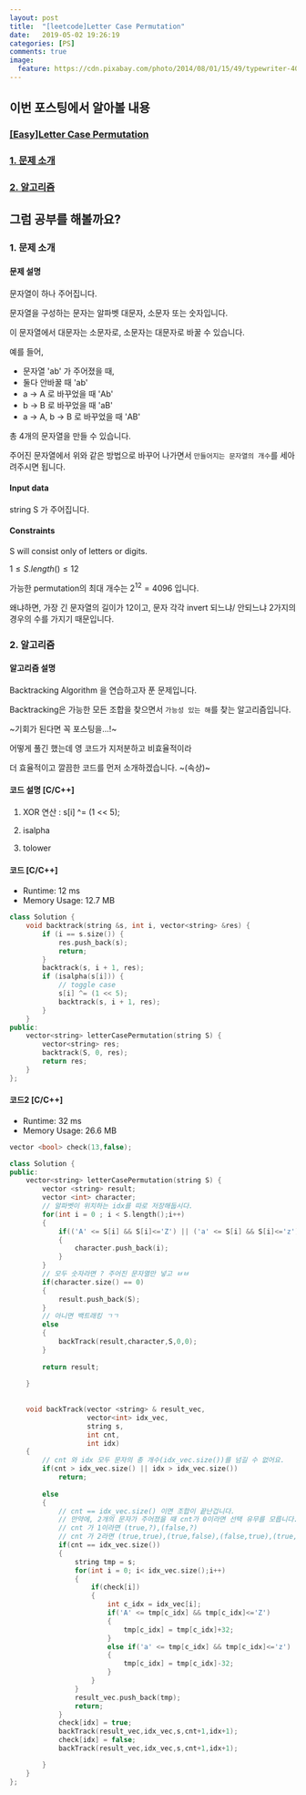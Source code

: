 ```yaml
---
layout: post
title:  "[leetcode]Letter Case Permutation"
date:   2019-05-02 19:26:19
categories: [PS]
comments: true
image:
  feature: https://cdn.pixabay.com/photo/2014/08/01/15/49/typewriter-407695_1280.jpg
---
```


## **이번 포스팅에서 알아볼 내용**
### [[Easy]Letter Case Permutation](https://bit.ly/2TtLl0H)
<!--more-->
### [1. 문제 소개](#1.-문제-소개)

### [2. 알고리즘](#2.-알고리즘)

## **그럼 공부를 해볼까요?**

### 1. 문제 소개

#### 문제 설명
문자열이 하나 주어집니다. 

문자열을 구성하는 문자는 알파벳 대문자, 소문자 또는 숫자입니다. 

이 문자열에서 대문자는 소문자로, 소문자는 대문자로 바꿀 수 있습니다. 

예를 들어, 

- 문자열 'ab' 가 주어졌을 때,
- 둘다 안바꿀 때 'ab'
- a -> A 로 바꾸었을 때 'Ab'
- b -> B 로 바꾸었을 때 'aB'
- a -> A, b -> B 로 바꾸었을 때 'AB'

총 4개의 문자열을 만들 수 있습니다. 

주어진 문자열에서 위와 같은 방법으로 바꾸어 나가면서 `만들어지는 문자열의 개수`를 세아려주시면 됩니다.

#### Input data
string S 가 주어집니다. 

#### Constraints

S will consist only of letters or digits.

$1 \leq S.length() \leq 12$

가능한 permutation의 최대 개수는 $2^{12} = 4096$ 입니다.

왜냐하면, 가장 긴 문자열의 길이가 12이고, 문자 각각 invert 되느냐/ 안되느냐 2가지의 경우의 수를 가지기 때문입니다.

### 2. 알고리즘

#### 알고리즘 설명
Backtracking Algorithm 을 연습하고자 푼 문제입니다. 

Backtracking은 가능한 모든 조합을 찾으면서 `가능성 있는 해`를 찾는 알고리즘입니다. 

~기회가 된다면 꼭 포스팅을...!~

어떻게 풀긴 했는데 영 코드가 지저분하고 비효율적이라 

더 효율적이고 깔끔한 코드를 먼저 소개하겠습니다. ~(속상)~

#### 코드 설명 [C/C++]
1) XOR 연산 : s[i] ^= (1 << 5);

2) isalpha

3) tolower


#### 코드 [C/C++]
- Runtime: 12 ms
- Memory Usage: 12.7 MB

```cpp
class Solution {
    void backtrack(string &s, int i, vector<string> &res) {
        if (i == s.size()) {
            res.push_back(s);
            return;
        }
        backtrack(s, i + 1, res);
        if (isalpha(s[i])) {
            // toggle case
            s[i] ^= (1 << 5);
            backtrack(s, i + 1, res);
        }
    }
public:
    vector<string> letterCasePermutation(string S) {
        vector<string> res;
        backtrack(S, 0, res);
        return res;
    }
};
```

#### 코드2 [C/C++]
- Runtime: 32 ms
- Memory Usage: 26.6 MB

```cpp
vector <bool> check(13,false);

class Solution {
public:
    vector<string> letterCasePermutation(string S) {
        vector <string> result;
        vector <int> character;
        // 알파벳이 위치하는 idx를 따로 저장해둡시다.
        for(int i = 0 ; i < S.length();i++)
        {
            if(('A' <= S[i] && S[i]<='Z') || ('a' <= S[i] && S[i]<='z') )
            {
                character.push_back(i);
            }
        }
        // 모두 숫자라면 ? 주어진 문자열만 넣고 ㅂㅂ 
        if(character.size() == 0)
        {
            result.push_back(S);
        }
        // 아니면 백트래킹 ㄱㄱ
        else
        {
            backTrack(result,character,S,0,0);
        }    
        
        return result;
        
    }
    
    
    void backTrack(vector <string> & result_vec, 
                   vector<int> idx_vec,
                   string s, 
                   int cnt, 
                   int idx)
    {
        // cnt 와 idx 모두 문자의 총 개수(idx_vec.size())를 넘길 수 없어요.
        if(cnt > idx_vec.size() || idx > idx_vec.size())
            return;
        
        else
        {
            // cnt == idx_vec.size() 이면 조합이 끝난겁니다.
            // 만약에, 2개의 문자가 주어졌을 때 cnt가 0이라면 선택 유무를 모릅니다. (?,?) << 이런식으로
            // cnt 가 1이라면 (true,?),(false,?)
            // cnt 가 2라면 (true,true),(true,false),(false,true),(true,false) 와 같이 모든 조합이 만들어진 것을 볼 수 있습니다.
            if(cnt == idx_vec.size())
            {
                string tmp = s;
                for(int i = 0; i< idx_vec.size();i++)
                {
                    if(check[i])
                    {
                        int c_idx = idx_vec[i];
                        if('A' <= tmp[c_idx] && tmp[c_idx]<='Z')
                        {
                            tmp[c_idx] = tmp[c_idx]+32;
                        }
                        else if('a' <= tmp[c_idx] && tmp[c_idx]<='z')
                        {
                            tmp[c_idx] = tmp[c_idx]-32;
                        }
                    }
                }
                result_vec.push_back(tmp);
                return;
            }
            check[idx] = true;
            backTrack(result_vec,idx_vec,s,cnt+1,idx+1);
            check[idx] = false;
            backTrack(result_vec,idx_vec,s,cnt+1,idx+1);

        }
    }
};
```
